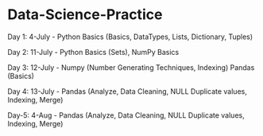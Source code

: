# Data-Science-Practice

Day 1:
4-July - Python Basics (Basics, DataTypes, Lists, Dictionary, Tuples)

Day 2:
11-July - Python Basics (Sets), NumPy Basics

Day 3:
12-July - Numpy (Number Generating Techniques, Indexing)
          Pandas (Basics)
          
Day 4:
13-July - Pandas (Analyze, Data Cleaning, NULL Duplicate values, Indexing, Merge)

Day-5:
4-Aug - Pandas (Analyze, Data Cleaning, NULL Duplicate values, Indexing, Merge)